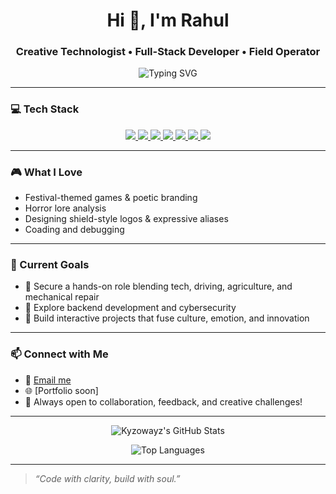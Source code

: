 <h1 align="center">Hi 👋, I'm Rahul</h1>
<h3 align="center">Creative Technologist • Full-Stack Developer • Field Operator</h3>

<p align="center">
  <img src="https://readme-typing-svg.demolab.com?font=Fira+Code&size=24&pause=1000&color=F75C7E&center=true&vCenter=true&width=700&lines=Code+with+clarity,+build+with+soul.;Crafting+tech+with+culture+and+emotion." alt="Typing SVG" />
</p>

---

### 💻 Tech Stack

<p align="center">
  <a href="https://developer.mozilla.org/en-US/docs/Web/HTML" target="_blank">
    <img src="https://img.shields.io/badge/HTML5-E34F26?style=for-the-badge&logo=html5&logoColor=white" />
  </a>
  <a href="https://developer.mozilla.org/en-US/docs/Web/CSS" target="_blank">
    <img src="https://img.shields.io/badge/CSS3-1572B6?style=for-the-badge&logo=css3&logoColor=white" />
  </a>
  <a href="https://developer.mozilla.org/en-US/docs/Web/JavaScript" target="_blank">
    <img src="https://img.shields.io/badge/JavaScript-F7DF1E?style=for-the-badge&logo=javascript&logoColor=black" />
  </a>
  <a href="https://reactjs.org/" target="_blank">
    <img src="https://img.shields.io/badge/React-20232A?style=for-the-badge&logo=react&logoColor=61DAFB" />
  </a>
  <a href="https://nodejs.org/" target="_blank">
    <img src="https://img.shields.io/badge/Node.js-339933?style=for-the-badge&logo=nodedotjs&logoColor=white" />
  </a>
  <a href="https://expressjs.com/" target="_blank">
    <img src="https://img.shields.io/badge/Express.js-000000?style=for-the-badge&logo=express&logoColor=white" />
  </a>
  <a href="https://www.twilio.com/" target="_blank">
    <img src="https://img.shields.io/badge/Twilio-F22F46?style=for-the-badge&logo=twilio&logoColor=white" />
  </a>
</p>

---

### 🎮 What I Love
- Festival-themed games & poetic branding  
- Horror lore analysis  
- Designing shield-style logos & expressive aliases  
- Coading and debugging

---

### 🌱 Current Goals
- 🔧 Secure a hands-on role blending tech, driving, agriculture, and mechanical repair  
- 🔐 Explore backend development and cybersecurity  
- 🎨 Build interactive projects that fuse culture, emotion, and innovation

---

### 📫 Connect with Me

- 💌 [Email me](chyrahul622@gmail.com)  
- 🌐 [Portfolio soon]  
- 🧠 Always open to collaboration, feedback, and creative challenges!

---

<p align="center">
  <img src="https://github-readme-stats.vercel.app/api?username=Kyzowayz&show_icons=true&theme=radical&hide_border=true&title_color=F75C7E&icon_color=F8D866&count_private=true" alt="Kyzowayz's GitHub Stats" />
</p>

<p align="center">
  <img src="https://github-readme-stats.vercel.app/api/top-langs/?username=Kyzowayz&layout=compact&theme=radical&hide_border=true&title_color=F75C7E" alt="Top Languages" />
</p>

---

> *“Code with clarity, build with soul.”*
